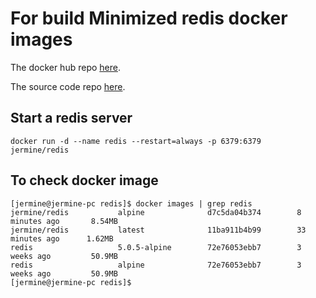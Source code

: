 # For build  Minimized redis docker images

The docker hub repo [here](https://hub.docker.com/r/jermine/redis).


The source code repo [here](https://github.com/JermineHu/docker-redis).

## Start a redis server
```
docker run -d --name redis --restart=always -p 6379:6379  jermine/redis
```

## To check docker image
```
[jermine@jermine-pc redis]$ docker images | grep redis
jermine/redis           alpine              d7c5da04b374        8 minutes ago       8.54MB
jermine/redis           latest              11ba911b4b99        33 minutes ago      1.62MB
redis                   5.0.5-alpine        72e76053ebb7        3 weeks ago         50.9MB
redis                   alpine              72e76053ebb7        3 weeks ago         50.9MB
[jermine@jermine-pc redis]$ 

```

